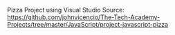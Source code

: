 ﻿Pizza Project using Visual Studio
Source: https://github.com/johnvicencio/The-Tech-Academy-Projects/tree/master/JavaScript/project-javascript-pizza


